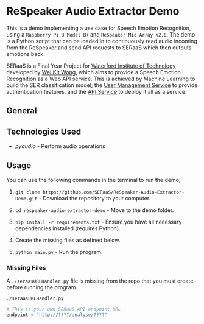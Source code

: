# ReSpeaker Audio Extractor Demo

This is a demo implementing a use case for Speech Emotion Recognition, using a `Raspberry Pi 3 Model B+` and `ReSpeaker Mic Array v2.0`. The demo is a Python script that can be loaded in to continuously read audio incoming from the ReSpeaker and send API requests to SERaaS which then outputs emotions back.

SERaaS is a Final Year Project for [Waterford Institute of Technology](https://www.wit.ie/) developed by [Wei Kit Wong](https://github.com/andyAndyA), which aims to provide a Speech Emotion Recognition as a Web API service. This is achieved by Machine Learning to build the SER classification model; the [User Management Service](https://github.com/SERaaS/SERaaS-User-Management-Service) to provide authentication features, and the [API Service](https://github.com/SERaaS/SERaaS-API-Service) to deploy it all as a service.

## General

## Technologies Used

* *pyaudio* - Perform audio operations

## Usage

You can use the following commands in the terminal to run the demo;

1) `git clone https://github.com/SERaaS/ReSpeaker-Audio-Extractor-Demo.git` - Download the repository to your computer.

2) `cd respeaker-audio-extractor-demo` - Move to the demo folder.

2) `pip install -r requirements.txt` - Ensure you have all necessary dependencies installed (requires Python).

3) Create the missing files as defined below.

4) `python main.py` - Run the program.

### Missing Files

A `./seraasURLHandler.py` file is missing from the repo that you must create before running the program.

`./seraasURLHandler.py`
```python
# This is your own SERaaS API endpoint URL
endpoint = "http://????/analyse/????"
```